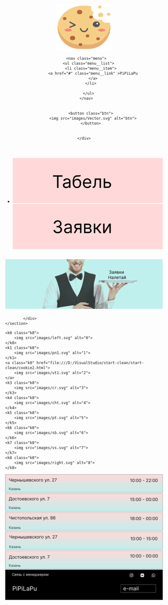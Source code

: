 <html lang="en">
<head>
  <meta charset="UTF-8">
  <meta name="viewport" content="width=device-width, initial-scale=1.0">
  <meta http-equiv="X-UA-Compatible" content="ie=edge">
  <title>Document</title>
  <link rel="preconnect" href="https://fonts.googleapis.com">
<link rel="preconnect" href="https://fonts.gstatic.com" crossorigin>
<link href="https://fonts.googleapis.com/css2?family=Inter:wght@400;700&display=swap" rel="stylesheet">
  <link rel="stylesheet" href="css/reset.css">
  <link rel="stylesheet" href="css/style.css">
</head>
<body>
  
<header class="header">
  <div class="container">
    <div class="header__inner">
      <a class="cookie" href="#">
        <img src="images/cookie.svg" alt="">
      </a>
      
      <nav class="menu">
        <ul class="menu__list">
          <li class="menu__item">
            <a href="#" class="menu__link" >PiPiLaPu
            </a>
          </li>
          
        </ul>
      </nav>
      
        
          <button class="btn">
            <img src="images/Vector.svg" alt="btn">
          </button>
              
      
    </div>
</header>

<viva class="viva">
  <div class="container0">
    <div class="mens">
      <nav class="mens__action">
        <ul class="mens__list">
          <li class="mens__item">
            <a href="file:///D:/VisualStudio/start-clean/start-clean/il.html" class="tabel">
              <img src ="images/tabel.svg" alt="pa">
            </a>
            <a href="file:///D:/VisualStudio/start-clean/start-clean/cookie%20хз.html" class="zajavki">
              <img src ="images/zajvki.svg" alt="pd">
            </a>
          </li>
        </ul>
      </nav>
    </div>
  </div>
</viva>


<main class="main">
    <section class="top">
            <div class="top__inner">
                <h1 class="top__title">
                  <img src="images/Frame 93.png" alt="">
                </h1>
                
            </div>
    </section>
</main>
<knop class="knop">
  <div class="vse">
    
    <k0 class="k0">
        <img src="images/left.svg" alt="0">
    </k0>
    <k1 class="k0">
        <img src="images/pn1.svg" alt="1">
    </k1>
    <a class="k0" href="file:///D:/VisualStudio/start-clean/start-clean/cookie2.html">
        <img src="images/vt1.svg" alt="2">
    </a>
    <k3 class="k0">
        <img src="images/cr.svg" alt="3">
    </k3>
    <k4 class="k0">
        <img src="images/cht.svg" alt="4">
    </k4>
    <k5 class="k0">
        <img src="images/pt.svg" alt="5">
    </k5>
    <k6 class="k0">
        <img src="images/sb.svg" alt="6">
    </k6>
    <k7 class="k0">
        <img src="images/vs.svg" alt="7">
    </k7>
    <k8 class="k0">
        <img src="images/right.svg" alt="8">
    </k8>
  </div>
</knop>

<adres class="adres">
  <div class="smens">
    <div class="b1">
    <a class="a1" href="file:///D:/VisualStudio/start-clean/start-clean/i.html">
        <img src="images/a1.svg" alt="aa1">
    </a>
    </div>
    <div class="b2">
      <a2 class="a2" >
        <img src="images/a2.svg">
      </a2>
      </div>
    <div class="b3">
      <a3 class="a3">
        <img src="images/a3.svg" alt="aa3">
      </a3>
    </div>
    <div class="b4">
      <a4 class="a4">
        <img src="images/aa4.svg" alt="aa4">
      </a4>
    </div>
    <div class="b5">
      <a5 class="a5">
        <img src="images/a5.svg" alt="aa5">
      </a5>
    </div>
  </div>  
</adres>

<dno class="dno">
  <div class="dnoo">
    <img src="images/dno.svg" alt="dnooo">
  </div>
</div>

<script src = "js/main.js">

</script> 
</body>
</html>

